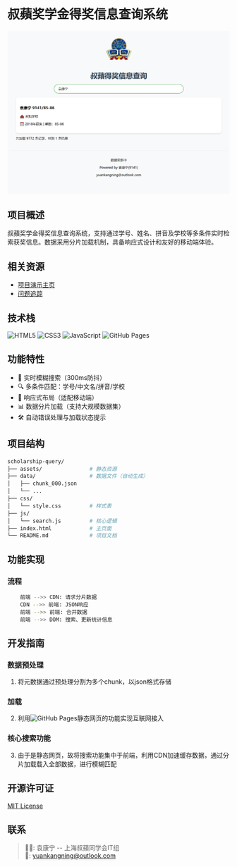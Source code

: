 # 叔蘋奖学金得奖信息查询系统

![项目截图](./assets/Screenshot.png) 

## 项目概述
叔蘋奖学金得奖信息查询系统，支持通过学号、姓名、拼音及学校等多条件实时检索获奖信息。数据采用分片加载机制，具备响应式设计和友好的移动端体验。

## 相关资源
- [项目演示主页](https://kangningyuan.github.io/scholarship-query)
- [问题追踪](https://github.com/kangningyuan/scholarship-query/issues)

## 技术栈
![HTML5](https://img.shields.io/badge/HTML5-E34F26?logo=html5&logoColor=white)
![CSS3](https://img.shields.io/badge/CSS3-1572B6?logo=css3&logoColor=white)
![JavaScript](https://img.shields.io/badge/JavaScript-F7DF1E?logo=javascript&logoColor=black)
![GitHub Pages](https://img.shields.io/badge/GitHub%20Pages-222222?logo=githubpages)

## 功能特性
- 🚀 实时模糊搜索（300ms防抖）
- 🔍 多条件匹配：学号/中文名/拼音/学校
- 📱 响应式布局（适配移动端）
- 📊 数据分片加载（支持大规模数据集）
- 🛠 自动错误处理与加载状态提示

## 项目结构
```bash
scholarship-query/
├── assets/               # 静态资源
├── data/                 # 数据文件（自动生成）
│   ├── chunk_000.json
│   └── ...
├── css/
│   └── style.css         # 样式表
├── js/
│   └── search.js         # 核心逻辑
├── index.html            # 主页面
└── README.md             # 项目文档
```


## 功能实现

### 流程
```bash
    前端 -->> CDN: 请求分片数据
    CDN -->> 前端: JSON响应
    前端 -->> 前端: 合并数据
    前端 -->> DOM: 搜索、更新统计信息
```

## 开发指南

### 数据预处理
1. 将元数据通过预处理分割为多个chunk，以json格式存储
### 加载
2. 利用![GitHub Pages](https://img.shields.io/badge/GitHub%20Pages-222222?logo=githubpages)静态网页的功能实现互联网接入
### 核心搜索功能
3. 由于是静态网页，故将搜索功能集中于前端，利用CDN加速缓存数据，通过分片加载载入全部数据，进行模糊匹配


## 开源许可证

[MIT License](LICENSE)

## 联系
> 🙇‍♂️: 袁康宁 -- 上海叔蘋同学会IT组  
> 📧: yuankangning@outlook.com
